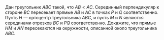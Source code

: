 Дан треугольник $ABC$ такой, что $AB < AC$. Серединный перпендикуляр к стороне $BC$ пересекает прямые $AB$ и $AC$ в точках $P$ и $Q$ соответственно. Пусть $H$ — ортоцентр треугольника $ABC$, и пусть $M$ и $N$ являются серединами отрезков $BC$ и $PQ$ соответственно. Докажите, что прямые $HM$ и $AN$ пересекаются на окружности, описанной около треугольника $ABC$.